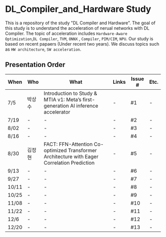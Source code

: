 # DL_Compiler_and_Hardware Study

This is a repository of the study "DL Compiler and Hardware". The goal of this study is to understand the acceleration of nerual networks with DL Compiler. The topic of acceleration includes `Hardware-Aware Optimization`,`DL Compiler`, `TVM`, `ONNX` , `Compiler`, `PIM/CIM`, `NPU`. Our study is based on recent papaers (Under recent two years). We discuss topics such as `HW architecture`, `SW acceleration`.


## Presentation Order
When |  Who  | What | Links | Issue # | Etc.
---- | --------- | ----------------------------------------- | ----------------------- | --------------------- | ----
7/5 | 박상수 | Introduction to Study & MTIA v1: Meta’s first-generation AI inference accelerator | - | #1 | -
7/19 | - | - | - | #2 | -
8/02 | - | - | - | #3 | -
8/16 | - | - | - | #4 | -
8/30 | 김정현 | FACT: FFN-Attention Co-optimized Transformer Architecture with Eager Correlation Prediction | - | #5 | -
9/13 | - | - | - | #6 | -
9/27 | - | - | - | #7 | -
10/11 | - | - | - | #8 | -
10/25 |  - | - | - | #9 | -
11/08 | - | - | - | #10 | -
11/22 | - | - | - | #11 | -
12/6 | - | - | - | #12 | -
12/20 | - | - | - | #13 | -
